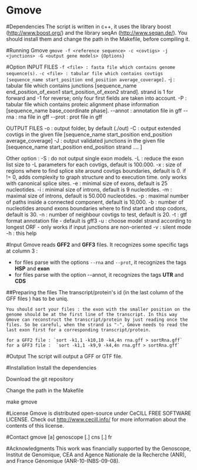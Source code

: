 # Gmove

#Dependencies
The script is written in c++, it uses the library boost (http://www.boost.org/) and the library seqAn (http://www.seqan.de/). You should install them and change the path in the Makefile, before compiling it.

#Running Gmove
`gmove -f <reference sequence> -c <covtigs> -j <junctions> -G <output gene models> {Options}`

#Option
 INPUT FILES
  `-f <file> : fasta file which contains genome sequence(s).`
  `-c <file> : tabular file which contains covtigs [sequence_name start_position end_position average_coverage].`
  -j <file> : tabular file which contains junctions [sequence_name end_position_of_exon1 start_position_of_exon2 strand].
   strand is 1 for forward and -1 for reverse; only four first fields are taken into account.
  -P <file> : tabular file which contains proteic alignment phase information [sequence_name base_coordinate phase].
  --annot <file> : annotation file in gff
  --rna <file> : rna file in gff
  --prot <file> : prot file in gff
  
  OUTPUT FILES
  -o <folder> : output folder, by default (./out)
  -C <file> : output extended covtigs in the given file [sequence_name start_position end_position average_coverage]
  -J <file> : output validated junctions in the given file [sequence_name start_position end_position strand .... ]
  
  Other option :
  -S        : do not output single exon models.
  -L <int>  : reduce the exon list size to -L parameters for each covtigs, default is 100.000.
  -x <int>  : size of regions where to find splice site around covtigs boundaries, default is 0.
                 if != 0, adds complexity to graph structure and to execution time.
                 only works with canonical splice sites.
  -e <int>  : minimal size of exons, default is 25 nucleotides.
  -i <int>  : minimal size of introns, default is 9 nucleotides.
  -m <int>  : maximal size of introns, default is 50.000 nucleotides.
  -p <int>  : maximal number of paths inside a connected component, default is 10,000.
  -b <int>  : number of nucleotides around exons boundaries where to find start and stop codons, default is 30.
  -n <int>  : number of neighbour covtigs to test, default is 20.
  -t        : gtf format annotation file - default is gff3
  -u        : choose model strand according to longest ORF - only works if input junctions are non-oriented
  -v        : silent mode
  -h        : this help

#Input
Gmove reads **GFF2** and **GFF3** files. It recognizes some specific tags at column 3 : 
  - for files parse with the options `--rna` and `--prot`, it recognizes the tags **HSP** and **exon**
  - for files parse with the option --annot, it recognizes the tags **UTR** and **CDS**
  
  ##Preparing the files
    The transcript/protein's id (in the last column of the GFF files ) has to be uniq.

    You should sort your files : the exon with the smaller position on the genome should be at the first line of the transcript. In this way Gmove can reconstruct the transcript/protein by just reading once the files. So be careful, when the strand is "-", Gmove needs to read the last exon first for a corresponding transcript/protein. 
    
    for a GFF2 file : `sort -k1,1 -k10,10 -k4,4n rna.gff > sortRna.gff`
    for a GFF3 file :  `sort -k1,1 -k9,9 -k4,4n rna.gff > sortRna.gff`

#Output
The script will output a GFF or GTF file. 



#Installation
Install the dependencies

Download the git repository

Change the path in the Makefile

make gmove

#License
Gmove is distributed open-source under CeCILL FREE SOFTWARE LICENSE. Check out http://www.cecill.info/ for more information about the contents of this license.

#Contact
gmove [a] genoscope [.] cns [.] fr


#Acknowledgments
This work was financially supported by the Genoscope, Institut de Genomique, CEA and Agence Nationale de la Recherche (ANR), and France Génomique (ANR-10-INBS-09-08).

